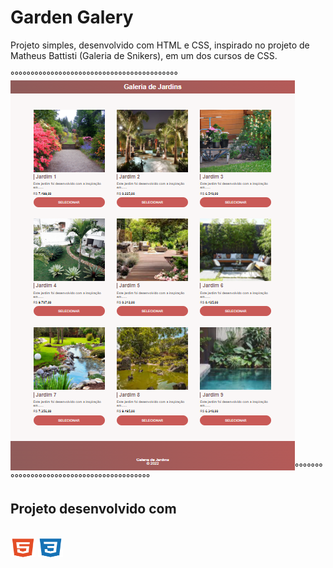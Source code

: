 # Garden Galery
Projeto simples, desenvolvido com HTML e CSS, inspirado no projeto de Matheus Battisti (Galeria de Snikers), em um dos cursos de CSS.

°°°°°°°°°°°°°°°°°°°°°°°°°°°°°°°°°°°°°°°°°°![gardenGalery](https://github.com/carlapeloia/gardenGalery/blob/c3951ad8468efb2f3bc72b47b7f9d6190efcf1a1/gardenGalery.PNG)°°°°°°°°°°°°°°°°°°°°°°°°°°°°°°°°°°°°°°°°°°


## Projeto desenvolvido com

<div style="display: inline_block"><br>
  <img align="center" alt="HTML" height="30" width="40" src="https://raw.githubusercontent.com/devicons/devicon/master/icons/html5/html5-plain.svg">
  <img align="center" alt="CSS" height="30" width="40" src="https://raw.githubusercontent.com/devicons/devicon/master/icons/css3/css3-plain.svg">
</div>
